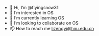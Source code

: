 - 👋 Hi, I’m @flyingsnow31
- 👀 I’m interested in OS
- 🌱 I’m currently learning OS
- 💞️ I’m looking to collaborate on OS
- 📫 How to reach me lizengyi@hnu.edu.cn

<!---
flyingsnow31/flyingsnow31 is a ✨ special ✨ repository because its `README.md` (this file) appears on your GitHub profile.
You can click the Preview link to take a look at your changes.
--->
